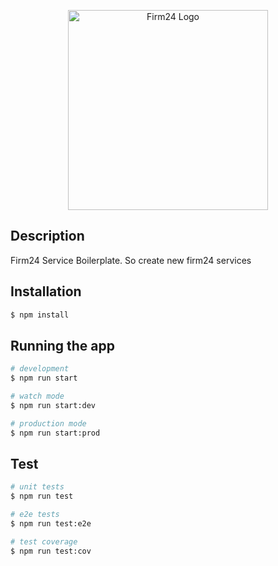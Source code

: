 <p align="center">
  <a href="http://firm24.com/" target="blank"><img src="https://www.firm24.com/assets/logo_firm24_color.svg" width="320" alt="Firm24 Logo" /></a>
</p>

## Description

Firm24 Service Boilerplate. So create new firm24 services

## Installation

```bash
$ npm install
```

## Running the app

```bash
# development
$ npm run start

# watch mode
$ npm run start:dev

# production mode
$ npm run start:prod
```

## Test

```bash
# unit tests
$ npm run test

# e2e tests
$ npm run test:e2e

# test coverage
$ npm run test:cov
```
